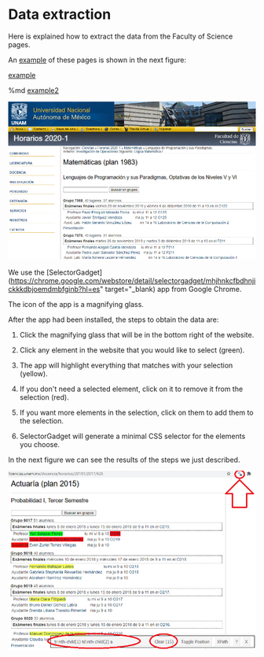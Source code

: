 # Data extraction

Here is explained how to extract the data from the Faculty of Science pages.

An [example](http://www.fciencias.unam.mx/docencia/horarios/20201/217/607) of these pages is shown in the next figure:

<a href="http://www.fciencias.unam.mx/docencia/horarios/20201/217/607" target="_blank">example</a>

%md <a href="http://www.fciencias.unam.mx/docencia/horarios/20201/217/607" target="_blank">example2</a>

![source_of_info](https://github.com/ArrigoCoen/Faculty_schedule_simulation/blob/master/Figures/Fig_source_of_info.png)

We use the [SelectorGadget](https://chrome.google.com/webstore/detail/selectorgadget/mhjhnkcfbdhnjickkkdbjoemdmbfginb?hl=es" target="_blank) app from Google Chrome.

The icon of the app is a magnifying glass.

After the app had been installed, the steps to obtain the data are:

1. Click the magnifying glass that will be in the bottom right of the website.

2. Click any element in the website that you would like to select (green).

3. The app will highlight everything that matches with your selection (yellow).

4. If you don't need a selected element, click on it to remove it from the selection (red).

5. If you want more elements in the selection, click on them to add them to the selection.

6. SelectorGadget will generate a minimal CSS selector for the elements you choose.


In the next figure we can see the results of the steps we just described.

![alt text](https://github.com/ArrigoCoen/Faculty_schedule_simulation/blob/master/Figures/Fig_SelectorGadget.png)
